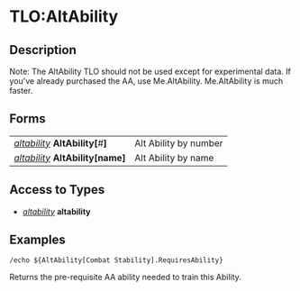 # TLO:AltAbility

## Description

Note: The AltAbility TLO should not be used except for experimental data. If you've already purchased the AA, use Me.AltAbility. Me.AltAbility is much faster.

## Forms

|  |  |
| :--- | :--- |
| [_altability_](../data-types/datatype-altability.md) **AltAbility[**\#**]** | Alt Ability by number |
| [_altability_](../data-types/datatype-altability.md) **AltAbility[**name**]** | Alt Ability by name |

## Access to Types

* [_altability_](../data-types/datatype-altability.md) **altability**

## Examples

`/echo ${AltAbility[Combat Stability].RequiresAbility}`

Returns the pre-requisite AA ability needed to train this Ability.
